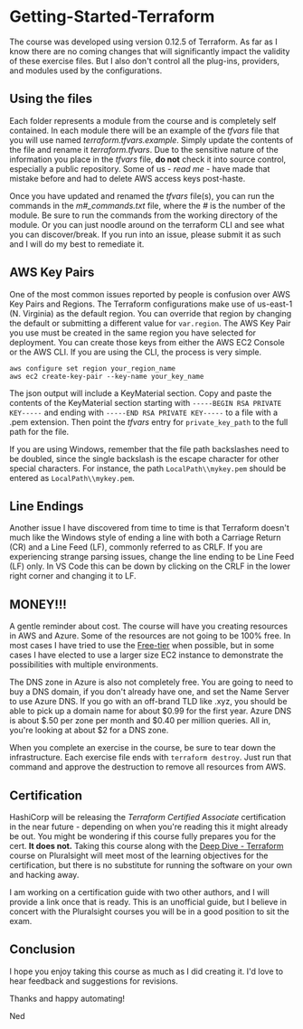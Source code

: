 # Getting-Started-Terraform

 The course was developed using version 0.12.5 of Terraform.  As far as I know there are no coming changes that will significantly impact the validity of these exercise files.  But I also don't control all the plug-ins, providers, and modules used by the configurations. 

## Using the files

Each folder represents a module from the course and is completely self contained.  In each module there will be an example of the *tfvars* file that you will use named *terraform.tfvars.example*.  Simply update the contents of the file and rename it *terraform.tfvars*.  Due to the sensitive nature of the information you place in the *tfvars* file, **do not** check it into source control, especially a public repository.  Some of us - *read me* - have made that mistake before and had to delete AWS access keys post-haste.

Once you have updated and renamed the *tfvars* file(s), you can run the commands in the *m#_commands.txt* file, where the *#* is the number of the module.  Be sure to run the commands from the working directory of the module.  Or you can just noodle around on the terraform CLI and see what you can discover/break.  If you run into an issue, please submit it as such and I will do my best to remediate it.

## AWS Key Pairs

One of the most common issues reported by people is confusion over AWS Key Pairs and Regions.  The Terraform configurations make use of us-east-1 (N. Virginia) as the default region.  You can override that region by changing the default or submitting a different value for `var.region`.  The AWS Key Pair you use must be created in the same region you have selected for deployment.  You can create those keys from either the AWS EC2 Console or the AWS CLI.  If you are using the CLI, the process is very simple.

```console
aws configure set region your_region_name
aws ec2 create-key-pair --key-name your_key_name
```

The json output will include a KeyMaterial section.  Copy and paste the contents of the KeyMaterial section starting with `-----BEGIN RSA PRIVATE KEY-----` and ending with `-----END RSA PRIVATE KEY-----` to a file with a .pem extension.  Then point the *tfvars* entry for `private_key_path` to the full path for the file.

If you are using Windows, remember that the file path backslashes need to be doubled, since the single backslash is the escape character for other special characters.  For instance, the path `LocalPath\\mykey.pem` should be entered as `LocalPath\\mykey.pem`.

## Line Endings

Another issue I have discovered from time to time is that Terraform doesn't much like the Windows style of ending a line with both a Carriage Return (CR) and a Line Feed (LF), commonly referred to as CRLF.  If you are experiencing strange parsing issues, change the line ending to be Line Feed (LF) only.  In VS Code this can be down by clicking on the CRLF in the lower right corner and changing it to LF.

## MONEY!!!

A gentle reminder about cost.  The course will have you creating resources in AWS and Azure.  Some of the resources are not going to be 100% free.  In most cases I have tried to use the [Free-tier](https://aws.amazon.com/free/) when possible, but in some cases I have elected to use a larger size EC2 instance to demonstrate the possibilities with multiple environments.  

The DNS zone in Azure is also not completely free.  You are going to need to buy a DNS domain, if you don't already have one, and set the Name Server to use Azure DNS.  If you go with an off-brand TLD like .xyz, you should be able to pick up a domain name for about $0.99 for the first year.  Azure DNS is about $.50 per zone per month and $0.40 per million queries.  All in, you're looking at about $2 for a DNS zone.

When you complete an exercise in the course, be sure to tear down the infrastructure.  Each exercise file ends with `terraform destroy`.  Just run that command and approve the destruction to remove all resources from AWS.

## Certification

HashiCorp will be releasing the *Terraform Certified Associate* certification in the near future - depending on when you're reading this it might already be out.  You might be wondering if this course fully prepares you for the cert.  **It does not.**  Taking this course along with the [Deep Dive - Terraform](https://app.pluralsight.com/library/courses/deep-dive-terraform) course on Pluralsight will meet most of the learning objectives for the certification, but there is no substitute for running the software on your own and hacking away.

I am working on a certification guide with two other authors, and I will provide a link once that is ready.  This is an unofficial guide, but I believe in concert with the Pluralsight courses you will be in a good position to sit the exam.

## Conclusion

I hope you enjoy taking this course as much as I did creating it.  I'd love to hear feedback and suggestions for revisions.

Thanks and happy automating!

Ned